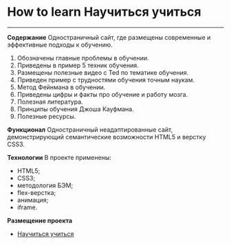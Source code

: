 # How to learn Научиться учиться
------

**Содержание**
Одностраничный сайт, где размещены современные и эффективные подходы к обучению.
1. Обозначены главные проблемы в обучении.
2. Приведены в пример 5 техник обучения.
3. Размещены полезные видео с Ted по тематике обучения.
4. Приведен пример с трудностями обучения точным наукам.
5. Метод Фейнмана в обучении.
6. Приведены цифры и факты про обучение и работу мозга.
7. Полезная литература.
8. Принципы обучения Джоша Кауфмана.
9. Полезные ресурсы.

**Функционал**
Одностраничный неадаптированные сайт,
демонстрирующий семантические возможности HTML5 и верстку CSS3.

**Технологии**
В проекте применены:
* HTML5;
* CSS3;
* методология БЭМ;
* flex-верстка;
* анимация;
* iframe.

**Размещение проекта**
* [Научиться учиться](https://svetlanapivovarova.github.io/how-to-learn/)
